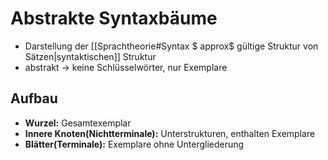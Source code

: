 # Abstrakte Syntaxbäume
- Darstellung der [[Sprachtheorie#Syntax $ approx$ gültige Struktur von Sätzen|syntaktischen]] Struktur
- abstrakt -> keine Schlüsselwörter, nur Exemplare

## Aufbau
- **Wurzel:** Gesamtexemplar
- **Innere Knoten(Nichtterminale):** Unterstrukturen, enthalten Exemplare
- **Blätter(Terminale):** Exemplare ohne Untergliederung

